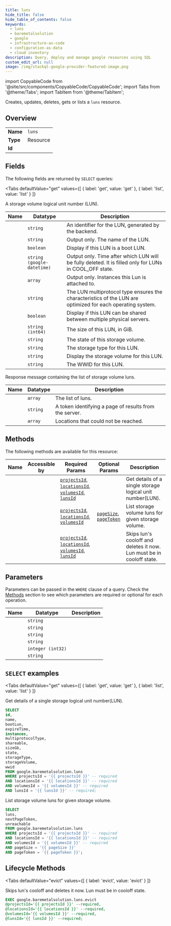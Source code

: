 ```yaml
--- 
title: luns
hide_title: false
hide_table_of_contents: false
keywords:
  - luns
  - baremetalsolution
  - google
  - infrastructure-as-code
  - configuration-as-data
  - cloud inventory
description: Query, deploy and manage google resources using SQL
custom_edit_url: null
image: /img/stackql-google-provider-featured-image.png
---
```


import CopyableCode from '@site/src/components/CopyableCode/CopyableCode';
import Tabs from '@theme/Tabs';
import TabItem from '@theme/TabItem';

Creates, updates, deletes, gets or lists a <code>luns</code> resource.

## Overview
<table><tbody>
<tr><td><b>Name</b></td><td><code>luns</code></td></tr>
<tr><td><b>Type</b></td><td>Resource</td></tr>
<tr><td><b>Id</b></td><td><CopyableCode code="google.baremetalsolution.luns" /></td></tr>
</tbody></table>

## Fields

The following fields are returned by `SELECT` queries:

<Tabs
    defaultValue="get"
    values={[
        { label: 'get', value: 'get' },
        { label: 'list', value: 'list' }
    ]}
>
<TabItem value="get">

A storage volume logical unit number (LUN).

<table>
<thead>
    <tr>
    <th>Name</th>
    <th>Datatype</th>
    <th>Description</th>
    </tr>
</thead>
<tbody>
<tr>
    <td><CopyableCode code="id" /></td>
    <td><code>string</code></td>
    <td>An identifier for the LUN, generated by the backend.</td>
</tr>
<tr>
    <td><CopyableCode code="name" /></td>
    <td><code>string</code></td>
    <td>Output only. The name of the LUN.</td>
</tr>
<tr>
    <td><CopyableCode code="bootLun" /></td>
    <td><code>boolean</code></td>
    <td>Display if this LUN is a boot LUN.</td>
</tr>
<tr>
    <td><CopyableCode code="expireTime" /></td>
    <td><code>string (google-datetime)</code></td>
    <td>Output only. Time after which LUN will be fully deleted. It is filled only for LUNs in COOL_OFF state.</td>
</tr>
<tr>
    <td><CopyableCode code="instances" /></td>
    <td><code>array</code></td>
    <td>Output only. Instances this Lun is attached to.</td>
</tr>
<tr>
    <td><CopyableCode code="multiprotocolType" /></td>
    <td><code>string</code></td>
    <td>The LUN multiprotocol type ensures the characteristics of the LUN are optimized for each operating system.</td>
</tr>
<tr>
    <td><CopyableCode code="shareable" /></td>
    <td><code>boolean</code></td>
    <td>Display if this LUN can be shared between multiple physical servers.</td>
</tr>
<tr>
    <td><CopyableCode code="sizeGb" /></td>
    <td><code>string (int64)</code></td>
    <td>The size of this LUN, in GiB.</td>
</tr>
<tr>
    <td><CopyableCode code="state" /></td>
    <td><code>string</code></td>
    <td>The state of this storage volume.</td>
</tr>
<tr>
    <td><CopyableCode code="storageType" /></td>
    <td><code>string</code></td>
    <td>The storage type for this LUN.</td>
</tr>
<tr>
    <td><CopyableCode code="storageVolume" /></td>
    <td><code>string</code></td>
    <td>Display the storage volume for this LUN.</td>
</tr>
<tr>
    <td><CopyableCode code="wwid" /></td>
    <td><code>string</code></td>
    <td>The WWID for this LUN.</td>
</tr>
</tbody>
</table>
</TabItem>
<TabItem value="list">

Response message containing the list of storage volume luns.

<table>
<thead>
    <tr>
    <th>Name</th>
    <th>Datatype</th>
    <th>Description</th>
    </tr>
</thead>
<tbody>
<tr>
    <td><CopyableCode code="luns" /></td>
    <td><code>array</code></td>
    <td>The list of luns.</td>
</tr>
<tr>
    <td><CopyableCode code="nextPageToken" /></td>
    <td><code>string</code></td>
    <td>A token identifying a page of results from the server.</td>
</tr>
<tr>
    <td><CopyableCode code="unreachable" /></td>
    <td><code>array</code></td>
    <td>Locations that could not be reached.</td>
</tr>
</tbody>
</table>
</TabItem>
</Tabs>

## Methods

The following methods are available for this resource:

<table>
<thead>
    <tr>
    <th>Name</th>
    <th>Accessible by</th>
    <th>Required Params</th>
    <th>Optional Params</th>
    <th>Description</th>
    </tr>
</thead>
<tbody>
<tr>
    <td><a href="#get"><CopyableCode code="get" /></a></td>
    <td><CopyableCode code="select" /></td>
    <td><a href="#parameter-projectsId"><code>projectsId</code></a>, <a href="#parameter-locationsId"><code>locationsId</code></a>, <a href="#parameter-volumesId"><code>volumesId</code></a>, <a href="#parameter-lunsId"><code>lunsId</code></a></td>
    <td></td>
    <td>Get details of a single storage logical unit number(LUN).</td>
</tr>
<tr>
    <td><a href="#list"><CopyableCode code="list" /></a></td>
    <td><CopyableCode code="select" /></td>
    <td><a href="#parameter-projectsId"><code>projectsId</code></a>, <a href="#parameter-locationsId"><code>locationsId</code></a>, <a href="#parameter-volumesId"><code>volumesId</code></a></td>
    <td><a href="#parameter-pageSize"><code>pageSize</code></a>, <a href="#parameter-pageToken"><code>pageToken</code></a></td>
    <td>List storage volume luns for given storage volume.</td>
</tr>
<tr>
    <td><a href="#evict"><CopyableCode code="evict" /></a></td>
    <td><CopyableCode code="exec" /></td>
    <td><a href="#parameter-projectsId"><code>projectsId</code></a>, <a href="#parameter-locationsId"><code>locationsId</code></a>, <a href="#parameter-volumesId"><code>volumesId</code></a>, <a href="#parameter-lunsId"><code>lunsId</code></a></td>
    <td></td>
    <td>Skips lun's cooloff and deletes it now. Lun must be in cooloff state.</td>
</tr>
</tbody>
</table>

## Parameters

Parameters can be passed in the `WHERE` clause of a query. Check the [Methods](#methods) section to see which parameters are required or optional for each operation.

<table>
<thead>
    <tr>
    <th>Name</th>
    <th>Datatype</th>
    <th>Description</th>
    </tr>
</thead>
<tbody>
<tr id="parameter-locationsId">
    <td><CopyableCode code="locationsId" /></td>
    <td><code>string</code></td>
    <td></td>
</tr>
<tr id="parameter-lunsId">
    <td><CopyableCode code="lunsId" /></td>
    <td><code>string</code></td>
    <td></td>
</tr>
<tr id="parameter-projectsId">
    <td><CopyableCode code="projectsId" /></td>
    <td><code>string</code></td>
    <td></td>
</tr>
<tr id="parameter-volumesId">
    <td><CopyableCode code="volumesId" /></td>
    <td><code>string</code></td>
    <td></td>
</tr>
<tr id="parameter-pageSize">
    <td><CopyableCode code="pageSize" /></td>
    <td><code>integer (int32)</code></td>
    <td></td>
</tr>
<tr id="parameter-pageToken">
    <td><CopyableCode code="pageToken" /></td>
    <td><code>string</code></td>
    <td></td>
</tr>
</tbody>
</table>

## `SELECT` examples

<Tabs
    defaultValue="get"
    values={[
        { label: 'get', value: 'get' },
        { label: 'list', value: 'list' }
    ]}
>
<TabItem value="get">

Get details of a single storage logical unit number(LUN).

```sql
SELECT
id,
name,
bootLun,
expireTime,
instances,
multiprotocolType,
shareable,
sizeGb,
state,
storageType,
storageVolume,
wwid
FROM google.baremetalsolution.luns
WHERE projectsId = '{{ projectsId }}' -- required
AND locationsId = '{{ locationsId }}' -- required
AND volumesId = '{{ volumesId }}' -- required
AND lunsId = '{{ lunsId }}' -- required;
```
</TabItem>
<TabItem value="list">

List storage volume luns for given storage volume.

```sql
SELECT
luns,
nextPageToken,
unreachable
FROM google.baremetalsolution.luns
WHERE projectsId = '{{ projectsId }}' -- required
AND locationsId = '{{ locationsId }}' -- required
AND volumesId = '{{ volumesId }}' -- required
AND pageSize = '{{ pageSize }}'
AND pageToken = '{{ pageToken }}';
```
</TabItem>
</Tabs>


## Lifecycle Methods

<Tabs
    defaultValue="evict"
    values={[
        { label: 'evict', value: 'evict' }
    ]}
>
<TabItem value="evict">

Skips lun's cooloff and deletes it now. Lun must be in cooloff state.

```sql
EXEC google.baremetalsolution.luns.evict 
@projectsId='{{ projectsId }}' --required, 
@locationsId='{{ locationsId }}' --required, 
@volumesId='{{ volumesId }}' --required, 
@lunsId='{{ lunsId }}' --required;
```
</TabItem>
</Tabs>

